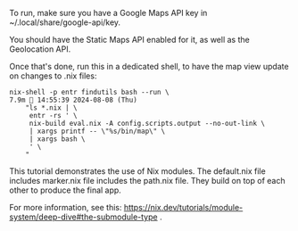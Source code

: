 To run, make sure you have a Google Maps API key in ~/.local/share/google-api/key.

You should have the Static Maps API enabled for it, as well as the Geolocation API.

Once that's done, run this in a dedicated shell, to have the map view update on
changes to .nix files:

```
nix-shell -p entr findutils bash --run \                                                                                                            7.9m  14:55:39 2024-08-08 (Thu)
    "ls *.nix | \
     entr -rs ' \
     nix-build eval.nix -A config.scripts.output --no-out-link \
     | xargs printf -- \"%s/bin/map\" \
     | xargs bash \
     ' \
    "
```

This tutorial demonstrates the use of Nix modules. The default.nix file
includes marker.nix file includes the path.nix file. They build on top of each
other to produce the final app.

For more information, see this:
https://nix.dev/tutorials/module-system/deep-dive#the-submodule-type .
